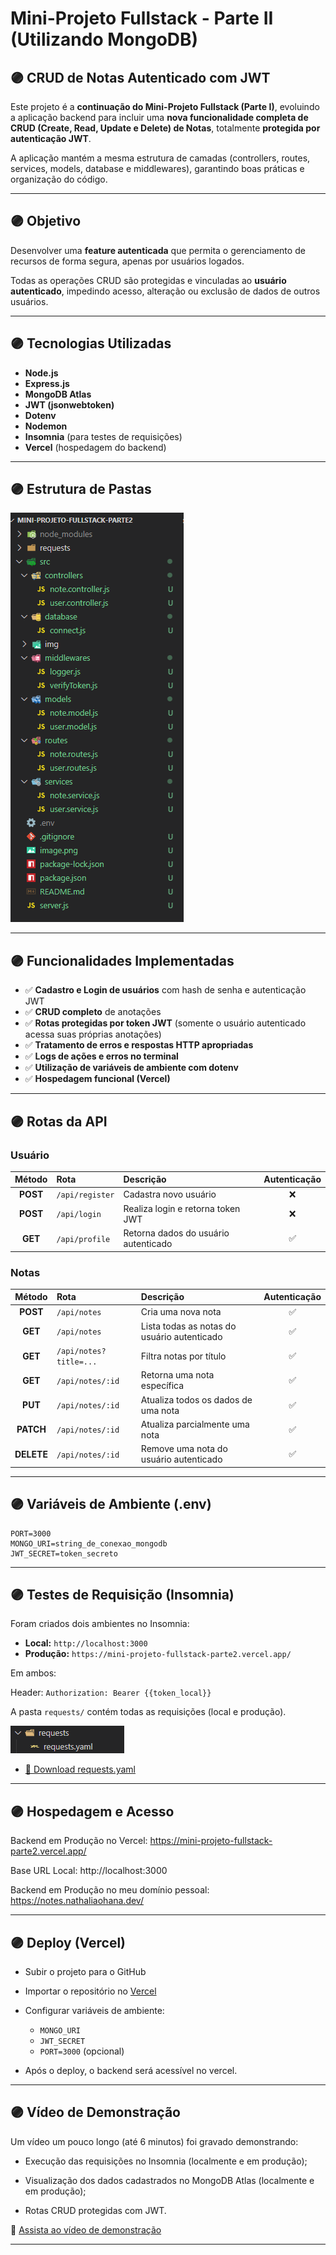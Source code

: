 # Mini-Projeto Fullstack - Parte II  (Utilizando MongoDB)

## 🟣 CRUD de Notas Autenticado com JWT

Este projeto é a **continuação do Mini-Projeto Fullstack (Parte I)**, evoluindo a aplicação backend para incluir uma **nova funcionalidade completa de CRUD (Create, Read, Update e Delete) de Notas**, totalmente **protegida por autenticação JWT**.  

A aplicação mantém a mesma estrutura de camadas (controllers, routes, services, models, database e middlewares), garantindo boas práticas e organização do código.

---

## 🟣 Objetivo

Desenvolver uma **feature autenticada** que permita o gerenciamento de recursos de forma segura, apenas por usuários logados.  

Todas as operações CRUD são protegidas e vinculadas ao **usuário autenticado**, impedindo acesso, alteração ou exclusão de dados de outros usuários.

---

## 🟣 Tecnologias Utilizadas

- **Node.js**  
- **Express.js**  
- **MongoDB Atlas**  
- **JWT (jsonwebtoken)**  
- **Dotenv**  
- **Nodemon**  
- **Insomnia** (para testes de requisições)  
- **Vercel** (hospedagem do backend)

---

## 🟣 Estrutura de Pastas

![alt text](./src/img/image-1.png)

---

## 🟣 Funcionalidades Implementadas

- ✅ **Cadastro e Login de usuários** com hash de senha e autenticação JWT  
- ✅ **CRUD completo** de anotações
- ✅ **Rotas protegidas por token JWT** (somente o usuário autenticado acessa suas próprias anotações)  
- ✅ **Tratamento de erros e respostas HTTP apropriadas**  
- ✅ **Logs de ações e erros no terminal**  
- ✅ **Utilização de variáveis de ambiente com dotenv**  
- ✅ **Hospedagem funcional (Vercel)**  

---

## 🟣 Rotas da API

### Usuário
| Método | Rota | Descrição | Autenticação |
|:--:|:--|:--|:--:|
| **POST** | `/api/register` | Cadastra novo usuário | ❌ |
| **POST** | `/api/login` | Realiza login e retorna token JWT | ❌ |
| **GET** | `/api/profile` | Retorna dados do usuário autenticado | ✅ |

### Notas
| Método | Rota | Descrição | Autenticação |
|:--:|:--|:--|:--:|
| **POST** | `/api/notes` | Cria uma nova nota | ✅ |
| **GET** | `/api/notes` | Lista todas as notas do usuário autenticado | ✅ |
| **GET** | `/api/notes?title=...` | Filtra notas por título | ✅ |
| **GET** | `/api/notes/:id` | Retorna uma nota específica | ✅ |
| **PUT** | `/api/notes/:id` | Atualiza todos os dados de uma nota | ✅ |
| **PATCH** | `/api/notes/:id` | Atualiza parcialmente uma nota | ✅ |
| **DELETE** | `/api/notes/:id` | Remove uma nota do usuário autenticado | ✅ |

---

## 🟣 Variáveis de Ambiente (.env)

```env
PORT=3000
MONGO_URI=string_de_conexao_mongodb
JWT_SECRET=token_secreto
```

---

## 🟣 Testes de Requisição (Insomnia)

Foram criados dois ambientes no Insomnia:
- **Local:** `http://localhost:3000`
- **Produção:** `https://mini-projeto-fullstack-parte2.vercel.app/`

Em ambos:

Header:  ```Authorization: Bearer {{token_local}}```


A pasta `requests/` contém todas as requisições (local e produção).

![alt text](./src/img/image.png)

- [📄 Download requests.yaml](./requests/requests.yaml)

--- 

## 🟣 Hospedagem e Acesso

Backend em Produção no Vercel: https://mini-projeto-fullstack-parte2.vercel.app/

Base URL Local: http://localhost:3000

Backend em Produção no meu domínio pessoal: https://notes.nathaliaohana.dev/

--- 

## 🟣 Deploy (Vercel)
- Subir o projeto para o GitHub
- Importar o repositório no [Vercel](https://vercel.com/)
- Configurar variáveis de ambiente:
  - `MONGO_URI`
  - `JWT_SECRET`
  - `PORT=3000` (opcional)

- Após o deploy, o backend será acessível no vercel.

---

## 🟣 Vídeo de Demonstração

Um vídeo um pouco longo (até 6 minutos) foi gravado demonstrando:

- Execução das requisições no Insomnia (localmente e em produção);

- Visualização dos dados cadastrados no MongoDB Atlas (localmente e em produção);

- Rotas CRUD protegidas com JWT.


🔗 [Assista ao vídeo de demonstração](https://drive.google.com/file/d/1cppMxoF5ssPuWUsoh2chLur9WgIsU78k/view?usp=sharing)

---